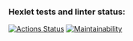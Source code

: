 ### Hexlet tests and linter status:
[![Actions Status](https://github.com/UnJIeashed/python-project-49/actions/workflows/hexlet-check.yml/badge.svg)](https://github.com/UnJIeashed/python-project-49/actions)
[![Maintainability](https://api.codeclimate.com/v1/badges/5fb9254d02c6a07e2ca9/maintainability)](https://codeclimate.com/github/UnJIeashed/python-project-49/maintainability)